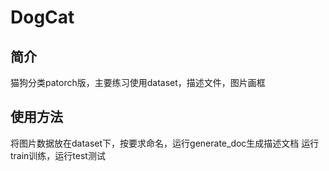 # DogCat
## 简介
猫狗分类patorch版，主要练习使用dataset，描述文件，图片画框
## 使用方法
将图片数据放在dataset下，按要求命名，运行generate_doc生成描述文档
运行train训练，运行test测试
